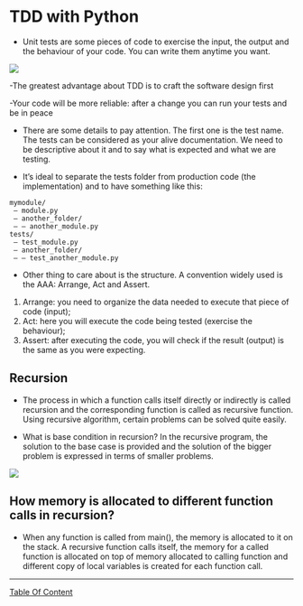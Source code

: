 # TDD with Python
- Unit tests are some pieces of code to exercise the input, the output and the behaviour of your code. You can write them anytime you want.

![](https://i.ytimg.com/vi/x5IbDPoBnb4/maxresdefault.jpg)

-The greatest advantage about TDD is to craft the software design first

-Your code will be more reliable: after a change you can run your tests and be in peace


- There are some details to pay attention. The first one is the test name. The tests can be considered as your alive documentation. We need to be descriptive about it and to say what is expected and what we are testing.


- It’s ideal to separate the tests folder from production code (the implementation) and to have something like this: 

```
mymodule/
 — module.py
 — another_folder/
 — — another_module.py
tests/
 — test_module.py
 — another_folder/
 — — test_another_module.py
```

- Other thing to care about is the structure. A convention widely used is the AAA: Arrange, Act and Assert.

1) Arrange: you need to organize the data needed to execute that piece of code (input);
2) Act: here you will execute the code being tested (exercise the behaviour);
3) Assert: after executing the code, you will check if the result (output) is the same as you were expecting.


## Recursion 
- The process in which a function calls itself directly or indirectly is called recursion and the corresponding function is called as recursive function. Using recursive algorithm, certain problems can be solved quite easily.

- What is base condition in recursion? 
In the recursive program, the solution to the base case is provided and the solution of the bigger problem is expressed in terms of smaller problems. 

![](https://lh3.googleusercontent.com/proxy/0Il2b18kMmH3CHD0fkoEkArZ0oHi8sSzkQvYbA317lNcLORzCcNv93H1Qc3W_WiA0KSfoYYSRDbl9Bk2Di6YoyPnK_GIq_bmyG1Ezb6kVg)

## How memory is allocated to different function calls in recursion? 
- When any function is called from main(), the memory is allocated to it on the stack. A recursive function calls itself, the memory for a called function is allocated on top of memory allocated to calling function and different copy of local variables is created for each function call.

----------------------------------------------------------------

[Table Of Content](https://github.com/omarXzain/401-reading-notes)



